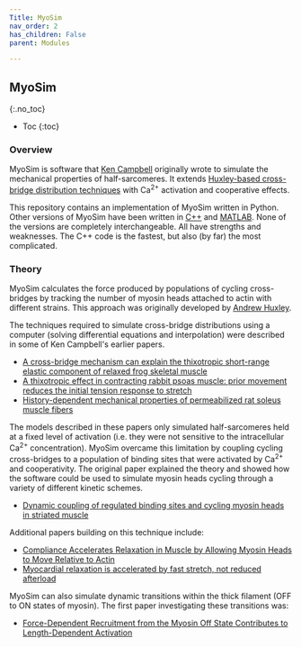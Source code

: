 ```yaml
---
Title: MyoSim
nav_order: 2
has_children: False
parent: Modules

---
```

## MyoSim
{:.no_toc}

* Toc 
{:toc}
### Overview

MyoSim is software that [Ken Campbell](http://www.campbellmusclelab.org) originally wrote to simulate the mechanical properties of half-sarcomeres. It extends [Huxley-based cross-bridge distribution techniques](https://www.ncbi.nlm.nih.gov/pubmed/4449057) with Ca<sup>2+</sup> activation and cooperative effects.

This repository contains an implementation of MyoSim written in Python. Other versions of MyoSim have been written in [C++](http://www.myosim.org) and [MATLAB](https://Campbell-Muscle-Lab.github.io/MATLAB_MyoSim). None of the versions are completely interchangeable. All have strengths and weaknesses. The C++ code is the fastest, but also (by far) the most complicated.

### Theory

MyoSim calculates the force produced by populations of cycling cross-bridges by tracking the number of myosin heads attached to actin with different strains. This approach was originally developed by [Andrew Huxley](https://www.ncbi.nlm.nih.gov/pubmed/4449057).

The techniques required to simulate cross-bridge distributions using a computer (solving differential equations and interpolation) were described in some of Ken Campbell's earlier papers.

- [A cross-bridge mechanism can explain the thixotropic short-range elastic component of relaxed frog skeletal muscle](https://www.ncbi.nlm.nih.gov/pmc/articles/PMC2231083/)
- [A thixotropic effect in contracting rabbit psoas muscle: prior movement reduces the initial tension response to stretch](https://www.ncbi.nlm.nih.gov/pmc/articles/PMC2269955/)
- [History-dependent mechanical properties of permeabilized rat soleus muscle fibers](https://www.ncbi.nlm.nih.gov/pmc/articles/PMC1301901/)

The models described in these papers only simulated half-sarcomeres held at a fixed level of activation (i.e. they were not sensitive to the intracellular Ca<sup>2+</sup> concentration). MyoSim overcame this limitation by coupling cycling cross-bridges to a population of binding sites that were activated by Ca<sup>2+</sup> and cooperativity. The original paper explained the theory and showed how the software could be used to simulate myosin heads cycling through a variety of different kinetic schemes.

- [Dynamic coupling of regulated binding sites and cycling myosin heads in striated muscle](https://www.ncbi.nlm.nih.gov/pmc/articles/PMC3933939/)

Additional papers building on this technique include:

- [Compliance Accelerates Relaxation in Muscle by Allowing Myosin Heads to Move Relative to Actin](https://www.ncbi.nlm.nih.gov/pmc/articles/PMC4744171/)
- [Myocardial relaxation is accelerated by fast stretch, not reduced afterload](https://www.ncbi.nlm.nih.gov/pmc/articles/PMC5347980/)

MyoSim can also simulate dynamic transitions within the thick filament (OFF to ON states of myosin). The first paper investigating these transitions was:

- [Force-Dependent Recruitment from the Myosin Off State Contributes to Length-Dependent Activation](https://www.ncbi.nlm.nih.gov/pubmed/30054031)

